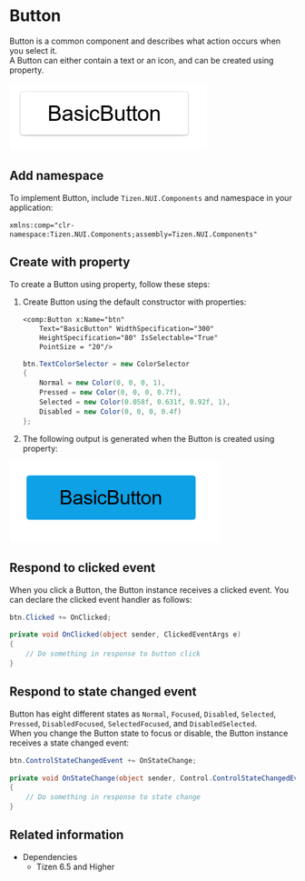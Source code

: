 # Button

Button is a common component and describes what action occurs when you select it.  
A Button can either contain a text or an icon, and can be created using property.

![Button](./media/Button.png)

## Add namespace

To implement Button, include `Tizen.NUI.Components` and namespace in your application:

```xaml
xmlns:comp="clr-namespace:Tizen.NUI.Components;assembly=Tizen.NUI.Components"
```

## Create with property

To create a Button using property, follow these steps:

1. Create Button using the default constructor with properties:

    ```xaml
    <comp:Button x:Name="btn"
        Text="BasicButton" WidthSpecification="300"
        HeightSpecification="80" IsSelectable="True"
        PointSize = "20"/>
    ```

    ```csharp
    btn.TextColorSelector = new ColorSelector
    {
        Normal = new Color(0, 0, 0, 1),
        Pressed = new Color(0, 0, 0, 0.7f),
        Selected = new Color(0.058f, 0.631f, 0.92f, 1),
        Disabled = new Color(0, 0, 0, 0.4f)
    };
    ```

2. The following output is generated when the Button is created using property:

![ButtonProperty](./media/ButtonProperty.png)

## Respond to clicked event

When you click a Button, the Button instance receives a clicked event.
You can declare the clicked event handler as follows:

```csharp
btn.Clicked += OnClicked;
```

```csharp
private void OnClicked(object sender, ClickedEventArgs e)
{
    // Do something in response to button click
}
```

## Respond to state changed event

Button has eight different states as `Normal`, `Focused`, `Disabled`, `Selected`, `Pressed`, `DisabledFocused`, `SelectedFocused`, and `DisabledSelected`.  
When you change the Button state to focus or disable, the Button instance receives a state changed event:

```csharp
btn.ControlStateChangedEvent += OnStateChange;
```

```csharp
private void OnStateChange(object sender, Control.ControlStateChangedEventArgs e)
{
    // Do something in response to state change
}
```

## Related information

- Dependencies
  -   Tizen 6.5 and Higher 
